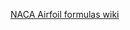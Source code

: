 
[NACA Airfoil formulas wiki](https://en.wikipedia.org/wiki/NACA_airfoil#Equation_for_a_symmetrical_4-digit_NACA_airfoil)
